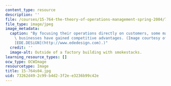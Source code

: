 ```yaml
---
content_type: resource
description: ''
file: /courses/15-764-the-theory-of-operations-management-spring-2004/73262d492c99b4d23f2ee3236b99c42e_15-764s04.jpg
file_type: image/jpeg
image_metadata:
  caption: "By focusing their operations directly on customers, some manufacturing\
    \ businesses have gained competitive advantages. (Image courtesy of Ede Bittle,\_\
    [EDE.DESiGN](http://www.ededesign.com).)"
  credit: ''
  image-alt: Outside of a factory building with smokestacks.
learning_resource_types: []
ocw_type: OCWImage
resourcetype: Image
title: 15-764s04.jpg
uid: 73262d49-2c99-b4d2-3f2e-e3236b99c42e
---
```

